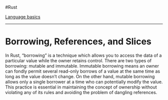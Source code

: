
#Rust 

[Language basics](Rust.md#Language%20basics)

---
# Borrowing, References, and Slices

In Rust, “borrowing” is a technique which allows you to access the data of a particular value while the owner retains control. There are two types of borrowing: mutable and immutable. Immutable borrowing means an owner can fondly permit several read-only borrows of a value at the same time as long as the value doesn’t change. On the other hand, mutable borrowing allows only a single borrower at a time who can potentially modify the value. This practice is essential in maintaining the concept of ownership without violating any of its rules and avoiding the problem of dangling references.